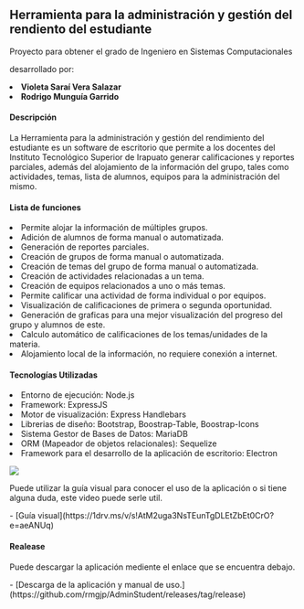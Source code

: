 <h2> Herramienta para la administración y gestión del rendiento del estudiante </h2>
Proyecto para obtener el grado de Ingeniero en Sistemas Computacionales
<p>
desarrollado por:
</p>
<p>
<li>
 <strong>Violeta Saraí Vera Salazar</strong>
</li>
<li>
<strong>Rodrigo Munguía Garrido</strong>
</li>
</p>
<h4> Descripción </h4>
<p>
La Herramienta para la administración y gestión del rendimiento del estudiante es un software de escritorio que permite a los docentes del Instituto Tecnológico Superior de Irapuato generar calificaciones y reportes parciales, además del alojamiento de la información del grupo, tales como actividades, temas, lista de alumnos, equipos para la administración del mismo.
</p>
<h4> Lista de funciones  </h4>
 <li>Permite alojar la información de múltiples grupos.</li>
 <li>Adición de alumnos de forma manual o automatizada.</li>
 <li>Generación de reportes parciales.</li>
 <li>Creación de grupos de forma manual o automatizada.</li>
 <li>Creación de temas del grupo de forma manual o automatizada.</li>
 <li>Creación de actividades relacionadas a un tema.</li>
 <li>Creación de equipos relacionados a uno o más temas.</li>
 <li>Permite calificar una actividad de forma individual o por equipos.</li>
 <li>Visualización de calificaciones de primera o segunda oportunidad.</li>
 <li>Generación de graficas para una mejor visualización del progreso del grupo y alumnos de este.</li>
 <li>Calculo automático de calificaciones de los temas/unidades de la materia.</li>
 <li>Alojamiento local de la información, no requiere conexión a internet.</li>
 
<h4> Tecnologías Utilizadas </h4>
<p>
<li>Entorno de ejecución: Node.js</li>
<li>Framework: ExpressJS</li>
<li>Motor de visualización: Express Handlebars</li>
<li>Librerias de diseño: Bootstrap, Boostrap-Table, Boostrap-Icons</li>
<li>Sistema Gestor de Bases de Datos: MariaDB</li>
<li>ORM (Mapeador de objetos relacionales): Sequelize</li>
<li>Framework para el desarrollo de la aplicación de escritorio: Electron</li>

</p>
<img src="https://user-images.githubusercontent.com/38513145/137564982-4c86f8ec-8780-421f-9023-7db3d7ec2484.png"> </img>

<p>
Puede utilizar la guía visual para conocer el uso de la aplicación o si tiene alguna duda, este video puede serle util.</p>
- [Guía visual](https://1drv.ms/v/s!AtM2uga3NsTEunTgDLEtZbEt0CrO?e=aeANUq)

<h4> Realease </h4>
<p>
 Puede descargar la aplicación mediente el enlace que se encuentra debajo.
 </p>
- [Descarga de la aplicación y manual de uso.](https://github.com/rmgjp/AdminStudent/releases/tag/release)

